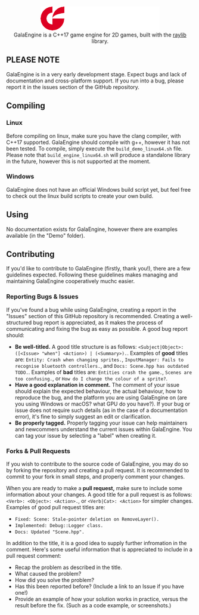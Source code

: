 <p align="center">
    <img src="Images/logo.png">
    <br>
    GalaEngine is a C++17 game engine for 2D games, built with the <a href="https://www.raylib.com">raylib</a> library.
</p>

## PLEASE NOTE
GalaEngine is in a very early development stage. Expect bugs and lack of documentation and cross-platform support. If you run into a bug, please report it in the issues section of the GitHub repository.

## Compiling
### Linux
Before compiling on linux, make sure you have the clang compiler, with C++17 supported. GalaEngine should compile with g++, however it has not been tested.
To compile, simply execute the ``build_demo_linux64.sh`` file. Please note that ``build_engine_linux64.sh`` will produce a standalone library in the future, however this is not supported at the moment.

### Windows
GalaEngine does not have an official Windows build script yet, but feel free to check out the linux build scripts to create your own build.

## Using
No documentation exists for GalaEngine, however there are examples available (in the "Demo" folder).

## Contributing
If you'd like to contribute to GalaEngine (firstly, thank you!), there are a few guidelines expected. Following these guidelines makes managing and maintaining GalaEngine cooperatively muchc easier.

### Reporting Bugs & Issues
If you've found a bug while using GalaEngine, creating a report in the "Issues" section of this GitHub repository is recommended. Creating a well-structured bug report is appreciated, as it makes the process of communicating and fixing the bug as easy as possible. A good bug report should:
- **Be well-titled.** A good title structure is as follows: ``<Subject|Object>: ([<Issue> "when"] <Action>) | (<Summary>).``. Examples of **good** titles are: ``Entity: Crash when changing sprites.``, ``InputManager: Fails to recognise bluetooth controllers.``, and ``Docs: Scene.hpp has outdated TODO.``. Examples of **bad** titles are: ``Entities crash the game.``, ``Scenes are too confusing.``, or ``How do I change the colour of a sprite?``.
- **Have a good explanation in comment.** The comment of your issue should explain the expected behaviour, the actual behaviour, how to reproduce the bug, and the platform you are using GalaEngine on (are you using Windows or macOS? what GPU do you have?). If your bug or issue does not require such details (as in the case of a documentation error), it's fine to simply suggest an edit or clarification.
- **Be properly tagged.** Properly tagging your issue can help maintainers and newcommers understand the current issues within GalaEngine. You can tag your issue by selecting a "label" when creating it.

### Forks & Pull Requests
If you wish to contribute to the source code of GalaEngine, you may do so by forking the repository and creating a pull request. It is recommended to commit to your fork in small steps, and properly comment your changes. 

When you are ready to make a **pull request,** make sure to include some information about your changes. A good title for a pull request is as follows: ``<Verb>: <Object>: <Action>.``, or ``<Verb|Cat>: <Action>`` for simpler changes. Examples of good pull request titles are:
- ``Fixed: Scene: Stale-pointer deletion on RemoveLayer().``
- ``Implemented: Debug::Logger class.``
- ``Docs: Updated "Scene.hpp".``

In addition to the title, it is a good idea to supply further infromation in the comment. Here's some useful information that is appreciated to include in a pull request comment:
- Recap the problem as described in the title.
- What caused the problem?
- How did you solve the problem?
- Has this been reported before? (Include a link to an Issue if you have one!)
- Provide an example of how your solution works in practice, versus the result before the fix. (Such as a code example, or screenshots.)